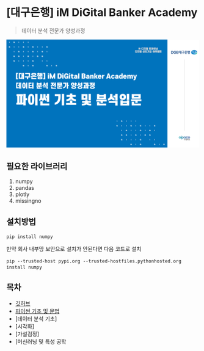 # [대구은행] iM DiGital Banker Academy 

> 데이터 분석 전문가 양성과정

![image](/git_image.png)

## 필요한 라이브러리

  1. numpy
  2. pandas
  3. plotly
  4. missingno

## 설치방법

```
pip install numpy
```

만약 회사 내부망 보안으로 설치가 안된다면 다음 코드로 설치

```
pip --trusted-host pypi.org --trusted-hostfiles.pythonhosted.org install numpy
```

## 목차 
 - [깃허브](/OT)
 - [파이썬 기초 및 문법](/Data)
 - [데이터 분석 기초]
 - [시각화]
 - [가설검정]
 - [머신러닝 및 특성 공학
   







